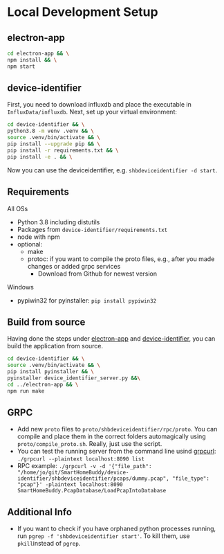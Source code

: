 # Local Development Setup

## electron-app
```bash
cd electron-app && \
npm install && \
npm start
```

## device-identifier
First, you need to download influxdb and place the executable in `InfluxData/influxdb`.
Next, set up your virtual environment:
```bash
cd device-identifier && \
python3.8 -m venv .venv && \
source .venv/bin/activate && \
pip install --upgrade pip && \
pip install -r requirements.txt && \
pip install -e . && \
```

Now you can use the deviceidentifier, e.g. `shbdeviceidentifier -d start`.

## Requirements
All OSs
- Python 3.8 including distutils
- Packages from `device-identifier/requirements.txt`
- node with npm
- optional: 
  - make
  - protoc: if you want to compile the proto files, e.g., after you made changes or added grpc services
    - Download from Github for newest version

Windows
- pypiwin32 for pyinstaller: `pip install pypiwin32`

## Build from source
Having done the steps under [electron-app](#electron-app) and [device-identifier](#device-identifier), you can build the application from source.
```bash
cd device-identifier && \
source .venv/bin/activate && \
pip install pyinstaller && \
pyinstaller device_identifier_server.py &&\
cd ../electron-app && \
npm run make
```

## GRPC
- Add new `proto` files to `proto/shbdeviceidentifier/rpc/proto`. You can compile and place them in the correct folders automagically using `proto/compile_proto.sh`. Really, just use the script.
- You can test the running server from the command line usind [grpcurl](https://github.com/fullstorydev/grpcurl): `./grpcurl --plaintext localhost:8090 list`
- RPC example: `./grpcurl -v -d '{"file_path": "/home/jo/git/SmartHomeBuddy/device-identifier/shbdeviceidentifier/pcaps/dummy.pcap", "file_type": "pcap"}' -plaintext localhost:8090 SmartHomeBuddy.PcapDatabase/LoadPcapIntoDatabase`

## Additional Info
- If you want to check if you have orphaned python processes running, run `pgrep -f 'shbdeviceidentifier start'`. To kill them, use `pkill`instead of `pgrep`.
